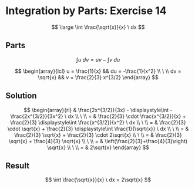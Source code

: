 # Integration by Parts: Exercise 14

$$
\large
\int \frac{\sqrt{x}}{x} \ dx
$$

## Parts

$$
\int u \ dv = uv - \int v \ du
$$

$$
\begin{array}{lcl}
u = \frac{1}{x} && du = -\frac{1}{x^2}
\\
\ 
\\
dv = \sqrt{x} && v = \frac{2}{3} x^{3/2}
\end{array}
$$

## Solution

$$
\begin{array}{rl}
& \frac{2x^{3/2}}{3x} - \displaystyle\int - \frac{2x^{3/2}}{3x^2} \ dx
\\
\ 
\\
= & \frac{2}{3} \cdot \frac{x^{3/2}}{x} + \frac{2}{3} \displaystyle\int \frac{x^{3/2}}{x^2} \ dx
\\
\ 
\\
= & \frac{2}{3} \cdot \sqrt{x} + \frac{2}{3} \displaystyle\int \frac{1}{\sqrt{x}} \ dx
\\
\ 
\\
= & \frac{2}{3} \sqrt{x} + \frac{2}{3} \cdot 2\sqrt{x}
\\
\ 
\\
= & \frac{2}{3} \sqrt{x} + \frac{4}{3} \sqrt{x}
\\
\ 
\\
= & \left(\frac{2}{3}+\frac{4}{3}\right) \sqrt{x}
\\
\ 
\\
= & 2\sqrt{x}
\end{array}
$$

## Result

$$
\int \frac{\sqrt{x}}{x} \ dx = 2\sqrt{x}
$$
